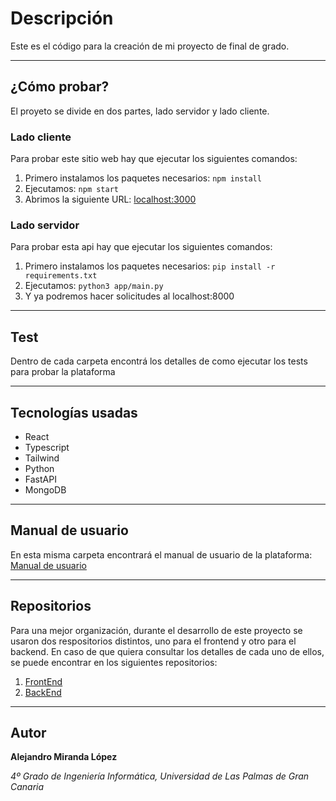 # Descripción

Este es el código para la creación de mi proyecto de final de grado.

---

## ¿Cómo probar?
El proyeto se divide en dos partes, lado servidor y lado cliente.

### Lado cliente
Para probar este sitio web hay que ejecutar los siguientes comandos:
1. Primero instalamos los paquetes necesarios:
`npm install`
2. Ejecutamos:
`npm start`
3. Abrimos la siguiente URL: [localhost:3000](http://localhost:3000/)

### Lado servidor
Para probar esta api hay que ejecutar los siguientes comandos:
1. Primero instalamos los paquetes necesarios:
`pip install -r requirements.txt`
2. Ejecutamos:
`python3 app/main.py`
3. Y ya podremos hacer solicitudes al localhost:8000

---

## Test
Dentro de cada carpeta encontrá los detalles de como ejecutar los tests para probar la plataforma

---

## Tecnologías usadas
* React
* Typescript
* Tailwind
* Python
* FastAPI
* MongoDB

---

## Manual de usuario
En esta misma carpeta encontrará el manual de usuario de la plataforma: [Manual de usuario](Manual_Usuario.pdf)

---

## Repositorios
Para una mejor organización, durante el desarrollo de este proyecto se usaron dos respositorios distintos, uno para el frontend y otro para el backend. En caso de que quiera consultar los detalles de cada uno de ellos, se puede encontrar en los siguientes repositorios:
1. [FrontEnd](https://github.com/alemiranda1105/tfg-frontend)
2. [BackEnd](https://github.com/alemiranda1105/tfg-backend)

---

## Autor
__Alejandro Miranda López__

_4º Grado de Ingeniería Informática, Universidad de Las Palmas de Gran Canaria_
